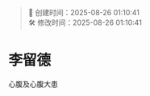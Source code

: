 <!-- timestamp inserted -->
> 📄 创建时间：2025-08-26 01:10:41  
> 🛠️ 修改时间：2025-08-26 01:10:41

# 李留德


心腹及心腹大患